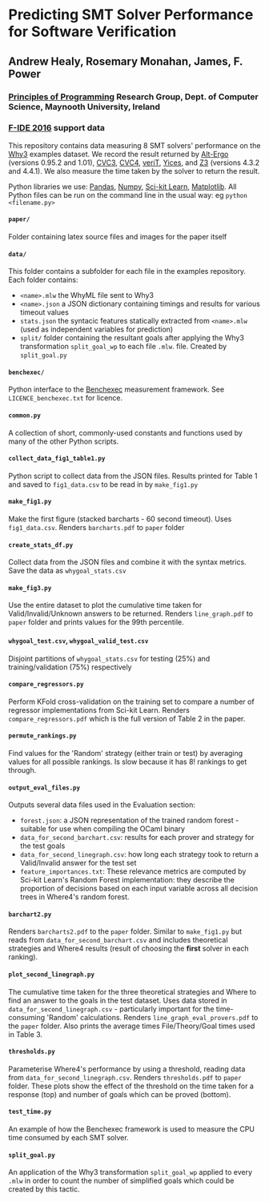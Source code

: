 # Predicting SMT Solver Performance for Software Verification
## Andrew Healy, Rosemary Monahan, James, F. Power
### [Principles of Programming](http://www.cs.nuim.ie/research/pop/) Research Group, Dept. of Computer Science, Maynooth University, Ireland

### [F-IDE 2016](https://sites.google.com/site/fideworkshop2016/) support data

This repository contains data measuring 8 SMT solvers' performance on the
[Why3](http://why3.lri.fr/) examples dataset. We record the result returned by [Alt-Ergo](https://alt-ergo.ocamlpro.com/) (versions 0.95.2 and 1.01), [CVC3](http://www.cs.nyu.edu/acsys/cvc3/), [CVC4](http://cvc4.cs.nyu.edu/web/), [veriT](http://www.verit-solver.org/), [Yices](http://yices.csl.sri.com/), and [Z3](https://github.com/Z3Prover/z3) (versions 4.3.2 and 4.4.1). We also measure the time taken
by the solver to return the result.

Python libraries we use: [Pandas](http://pandas.pydata.org/), [Numpy](http://www.numpy.org/), [Sci-kit Learn](http://scikit-learn.org/dev/index.html), [Matplotlib](http://matplotlib.org/). All Python files can be run on the command line in the usual way: eg `python <filename.py>`

#### `paper/`
Folder containing latex source files and images for the paper itself

#### `data/`
This folder contains a subfolder for each file in the examples repository. Each folder contains:
 - `<name>.mlw` the WhyML file sent to Why3
 - `<name>.json` a JSON dictionary containing timings and results for various timeout values
 - `stats.json` the syntacic features statically extracted from `<name>.mlw`  (used as independent variables for prediction)
 - `split/` folder containing the resultant goals after applying the Why3 transformation `split_goal_wp` to each file `.mlw`. file. Created by `split_goal.py`  

#### `benchexec/`
Python interface to the [Benchexec](https://github.com/sosy-lab/benchexec) measurement framework. See `LICENCE_benchexec.txt` for licence.

#### `common.py`
A collection of short, commonly-used constants and functions used by many of the other Python scripts.

#### `collect_data_fig1_table1.py`
Python script to collect data from the JSON files. Results printed for Table 1 and saved to `fig1_data.csv` to be read in by `make_fig1.py`

#### `make_fig1.py`
Make the first figure (stacked barcharts - 60 second timeout). Uses `fig1_data.csv`. Renders `barcharts.pdf` to `paper` folder

#### `create_stats_df.py`
Collect data from the JSON files and combine it with the syntax metrics. Save the data as `whygoal_stats.csv`

#### `make_fig3.py`
Use the entire dataset to plot the cumulative time taken for Valid/Invalid/Unknown answers to be returned. Renders `line_graph.pdf` to `paper` folder and prints values for the 99th percentile.

#### `whygoal_test.csv`, `whygoal_valid_test.csv`
Disjoint partitions of `whygoal_stats.csv` for testing (25%) and training/validation (75%) respectively

#### `compare_regressors.py`
Perform KFold cross-validation on the training set to compare a number of regressor implementations from Sci-kit Learn. Renders `compare_regressors.pdf` which is the full version of Table 2 in the paper.

#### `permute_rankings.py`
Find values for the 'Random' strategy (either train or test) by averaging values for all possible rankings. Is slow because it has 8! rankings to get through.

#### `output_eval_files.py`
Outputs several data files used in the Evaluation section:
- `forest.json`: a JSON representation of the trained random forest - suitable for use when compiling the OCaml binary
- `data_for_second_barchart.csv`: results for each prover and strategy for the test goals
- `data_for_second_linegraph.csv`: how long each strategy took to return a Valid/Invalid answer for the test set
- `feature_importances.txt`: These relevance metrics are computed by Sci-kit Learn's Random Forest implementation: they describe the proportion of decisions based on each input variable across all decision trees in Where4's random forest.

#### `barchart2.py`
Renders `barcharts2.pdf` to the `paper` folder. Similar to `make_fig1.py` but reads from `data_for_second_barchart.csv` and includes theoretical strategies and Where4 results (result of choosing the __first__ solver in each ranking).

#### `plot_second_linegraph.py`
The cumulative time taken for the three theoretical strategies and Where
to find an answer to the goals in the test dataset. Uses data stored in `data_for_second_linegraph.csv` - particularly important for the time-consuming 'Random' calculations. Renders `line_graph_eval_provers.pdf` to the `paper` folder. Also prints the average times File/Theory/Goal times used in Table 3.

#### `thresholds.py`
Parameterise Where4's performance by using a threshold, reading data from `data_for_second_linegraph.csv`. Renders `thresholds.pdf` to `paper` folder.
These plots show the effect of the threshold on the time taken for a response (top) and number of goals which can be proved (bottom).

#### `test_time.py`
An example of how the Benchexec framework is used to measure the CPU time consumed by each SMT solver.

#### `split_goal.py`
An application of the Why3 transformation `split_goal_wp` applied to every `.mlw` in order to count the number of simplified goals which could be created by this tactic. 
